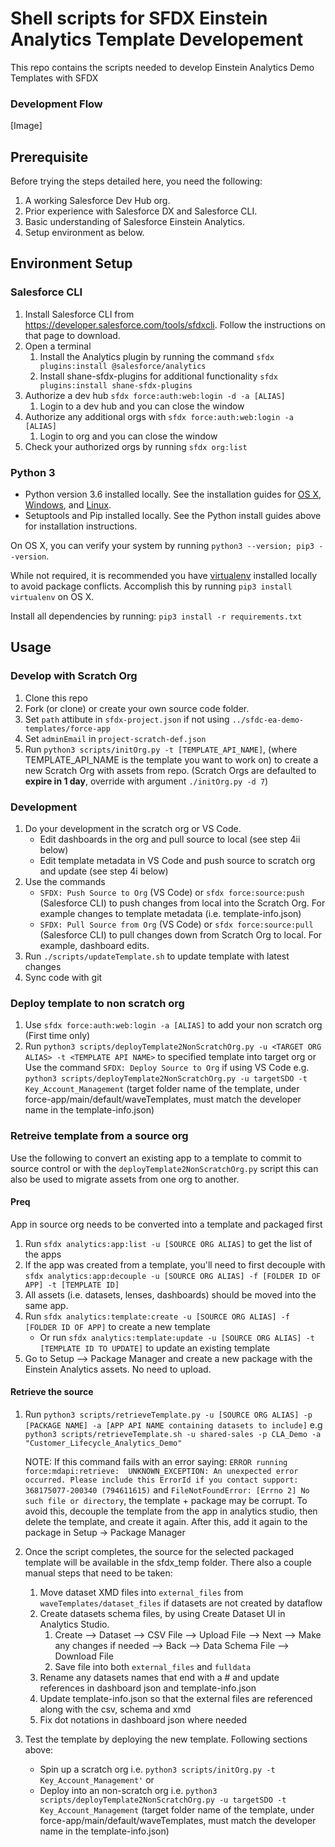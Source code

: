 # Shell scripts for  SFDX Einstein Analytics Template Developement
This repo contains the scripts needed to develop Einstein Analytics Demo Templates with SFDX

### Development Flow
[Image]

## Prerequisite
Before trying the steps detailed here, you need the following:
1. A working Salesforce Dev Hub org.
2. Prior experience with Salesforce DX and Salesforce CLI.
3. Basic understanding of Salesforce Einstein Analytics.
4. Setup environment as below.

## Environment Setup
### Salesforce CLI
1. Install Salesforce CLI from https://developer.salesforce.com/tools/sfdxcli. Follow the instructions on that page to download.
2. Open a terminal
    1. Install the Analytics plugin by running the command `sfdx plugins:install @salesforce/analytics`
    2. Install shane-sfdx-plugins for additional functionality `sfdx plugins:install shane-sfdx-plugins`
3. Authorize a dev hub `sfdx force:auth:web:login -d -a [ALIAS]`
    1. Login to a dev hub and you can close the window
4. Authorize any additional orgs with `sfdx force:auth:web:login -a [ALIAS]`
    1. Login to org and you can close the window
5. Check your authorized orgs by running `sfdx org:list`

### Python 3
* Python version 3.6 installed locally. See the installation guides for 
  [OS X](http://docs.python-guide.org/en/latest/starting/install3/osx/), 
  [Windows](http://docs.python-guide.org/en/latest/starting/install3/win/), and
  [Linux](http://docs.python-guide.org/en/latest/starting/install3/linux/).
* Setuptools and Pip installed locally. See the Python install guides above for 
  installation instructions.

On OS X, you can verify your system by running `python3 --version; pip3 --version`.

While not required, it is recommended you have [virtualenv](https://virtualenv.pypa.io/en/latest/) installed locally to avoid package conflicts. Accomplish this by running  `pip3 install virtualenv` on OS X.

Install all dependencies by running: `pip3 install -r requirements.txt`

## Usage
### Develop with Scratch Org
1. Clone this repo
2. Fork (or clone) or create your own source code folder.
3. Set `path` attibute in `sfdx-project.json` if not using `../sfdc-ea-demo-templates/force-app`
4. Set `adminEmail` in `project-scratch-def.json`
5. Run `python3 scripts/initOrg.py -t [TEMPLATE_API_NAME]`, (where TEMPLATE_API_NAME is the template you want to work on) to create a new Scratch Org with assets from repo. (Scratch Orgs are defaulted to **expire in 1 day**, override with argument `./initOrg.py -d 7`)

### Development
1. Do your development in the scratch org or VS Code.
    * Edit dashboards in the org and pull source to local (see step 4ii below)
    * Edit template metadata in VS Code and push source to scratch org and update (see step 4i below)
2. Use the commands 
    * `SFDX: Push Source to Org` (VS Code) or `sfdx force:source:push` (Salesforce CLI) to push changes from local into the Scratch Org. For example changes to template metadata (i.e. template-info.json)
    * `SFDX: Pull Source from Org` (VS Code) or `sfdx force:source:pull` (Salesforce CLI) to pull changes down from Scratch Org to local. For example, dashboard edits.
3. Run `./scripts/updateTemplate.sh` to update template with latest changes
4. Sync code with git

### Deploy template to non scratch org
1. Use `sfdx force:auth:web:login -a [ALIAS]` to add your non scratch org (First time only)
2. Run `python3 scripts/deployTemplate2NonScratchOrg.py -u <TARGET ORG ALIAS> -t <TEMPLATE API NAME>` to specified template into target org or Use the command `SFDX: Deploy Source to Org` if using VS Code
    e.g. `python3 scripts/deployTemplate2NonScratchOrg.py -u targetSDO -t Key_Account_Management` (target folder name of the template, under force-app/main/default/waveTemplates, must match the developer name in the template-info.json)

### Retreive template from a source org
Use the following to convert an existing app to a template to commit to source control or with the `deployTemplate2NonScratchOrg.py` script this can also be used to migrate assets from one org to another.

#### Preq 
App in source org needs to be converted into a template and packaged first
1. Run `sfdx analytics:app:list -u [SOURCE ORG ALIAS]` to get the list of the apps
2. If the app was created from a template, you'll need to first decouple with `sfdx analytics:app:decouple -u [SOURCE ORG ALIAS] -f [FOLDER ID OF APP] -t [TEMPLATE ID]`
3. All assets (i.e. datasets, lenses, dashboards) should be moved into the same app.
4. Run `sfdx analytics:template:create -u [SOURCE ORG ALIAS] -f [FOLDER ID OF APP]` to create a new template
    * Or run `sfdx analytics:template:update -u [SOURCE ORG ALIAS] -t [TEMPLATE ID TO UPDATE]` to update an existing template
5. Go to Setup --> Package Manager and create a new package with the Einstein Analytics assets. No need to upload. 

#### Retrieve the source
1. Run `python3 scripts/retrieveTemplate.py -u [SOURCE ORG ALIAS] -p [PACKAGE NAME] -a [APP API NAME containing datasets to include]` e.g `python3 scripts/retrieveTemplate.sh -u shared-sales -p CLA_Demo -a "Customer_Lifecycle_Analytics_Demo"`
    
    NOTE: If this command fails with an error saying: `ERROR running force:mdapi:retrieve:  UNKNOWN_EXCEPTION: An unexpected error occurred. Please include this ErrorId if you contact support: 368175077-200340 (794611615)` and `FileNotFoundError: [Errno 2] No such file or directory`, the template + package may be corrupt. To avoid this, decouple the template from the app in analytics studio, then delete the template, and create it again. After this, add it again to the package in Setup -> Package Manager
    
2. Once the script completes, the source for the selected packaged template will be available in the sfdx_temp folder. There also a couple manual steps that need to be taken:
    1. Move dataset XMD files into `external_files` from `waveTemplates/dataset_files` if datasets are not created by dataflow
    2. Create datasets schema files, by using Create Dataset UI in Analytics Studio.
        1. Create --> Dataset --> CSV File --> Upload File --> Next --> Make any changes if needed --> Back --> Data Schema File --> Download File
        2. Save file into both `external_files` and `fulldata`
    3. Rename any datasets names that end with a # and update references in dashboard json and template-info.json
    4. Update template-info.json so that the external files are referenced along with the csv, schema and xmd
    5. Fix dot notations in dashboard json where needed
3. Test the template by deploying the new template. Following sections above:
    * Spin up a scratch org i.e. `python3 scripts/initOrg.py -t Key_Account_Management'` or 
    * Deploy into an non-scratch org i.e. `python3 scripts/deployTemplate2NonScratchOrg.py -u targetSDO -t Key_Account_Management` (target folder name of the template, under force-app/main/default/waveTemplates, must match the developer name in the template-info.json)
